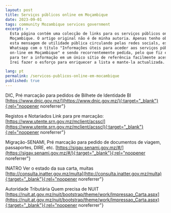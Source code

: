 ```yaml
---
layout: post
title: Serviços públicos online em Moçambique
date: 2023-09-01
tags: community Mozambique services government
excerpt: >
  Esta página contém uma colecção de links para os serviços públicos online em
  Moçambique. O artigo original não é de minha autoria. Apenas tenho observado
  esta mensagem de utilidade pública circulando pelas redes socials, especialmente
  Whatsapp com o título "Informações úteis para aceder aos serviços públicos via
  on-line em Moçambique" e sendo recorrentemente pedida, pelo que fiz esta página
  para ter a informação em um único sítio de referência facilmente acessível e pesquisável pela internet.
  Irei fazer o esforço para enriquecer a lista e mante-la actualizada.

lang: pt
permalink: /servicos-publicos-online-em-mocambique
published: true
---
```


DIC,
Pré marcação para pedidos de Bilhete de Identidade BI
[https://www.dnic.gov.mz/](https://www.dnic.gov.mz/){:target="_blank"}{:rel="noopener noreferrer"}

Registos e Notariados
Link para pre marcação: [https://www.utente.srn.gov.mz/mclient/acsscl](https://www.utente.srn.gov.mz/mclient/acsscl){:target="_blank"}{:rel="noopener noreferrer"}

Migração-SENAMI,
Pré marcação para pedido de documentos de viagem, passaportes, DIRE, etc.
[https://sigav.senami.gov.mz/#/](https://sigav.senami.gov.mz/#/){:target="_blank"}{:rel="noopener noreferrer"}

INATRO
Ver o estado da sua carta, muitas
[http://consulta.inatter.gov.mz/multa](http://consulta.inatter.gov.mz/multa){:target="_blank"}{:rel="noopener noreferrer"}

Autoridade Tributária
Quem precisa de NUIT
[https://nuit.at.gov.mz/nuit/bootstrap/theme/work/Impressao_Carta.aspx](https://nuit.at.gov.mz/nuit/bootstrap/theme/work/Impressao_Carta.aspx){:target="_blank"}{:rel="noopener noreferrer"}
